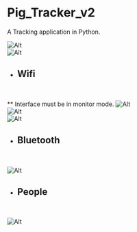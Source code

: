 Pig_Tracker_v2
================

A Tracking application in Python.</br>

![Alt](https://lh6.googleusercontent.com/KxYJxdAdGY0gLpKmWOMnVWqjF74qmyTLjyVR0U8xz1wj9O1XglektSAPI2Y-V7aJdX7u7YhavhYFSj0=w1280-h712 "original")</br>
![Alt](https://lh4.googleusercontent.com/KMQFpFd0WrYmQps2LM7gYNX3PmkGWG6RZS_w7cEPx89NeCddIVIB9Fn-OERJzKznxqd8Z_BK2YVhVLc=w1280-h712 "original")</br>

* <h2>Wifi</h2></br>
** Interface must be in monitor mode.
![Alt](https://lh4.googleusercontent.com/UZWAUdyF7EJkgpRYH_G2DCMVq0-mWzLJLr0d7C8X-U42JDL1ruhh2GHwGdfTvMqGgkPbYIyM6UfGX5U=w1280-h712 "original")</br>
![Alt](https://lh4.googleusercontent.com/DBK-KwPejUsc0gT57i-4nPaxGfNRFmNiZj0hx761OPAb7vi5EfuQVsq8Wjce3dj-m5PpIeLWdXrOCfo=w1280-h712 "original")</br>
![Alt](https://lh4.googleusercontent.com/AWppsSOa7-5K2tOeUZ9G31V4sLP05MHZwgWfPLLe_QpSE5FoE8u10t6JF0llp8Z7Fqxq_3muaKfxPxA=w1280-h712 "original")</br>

* <h2>Bluetooth</h2></br>
![Alt](https://lh3.googleusercontent.com/9NYFzloTvT4bI0Ydq5Xk1vQsUM_dpJpnNT36k__FWhyf178lOajpTljxOUN_oCN0wsO8hMdmTTxfY14=w1280-h712 "original")

* <h2>People</h2></br>
![Alt](https://lh6.googleusercontent.com/eLGojA_0cP8XlRd7yiAgBWgARTJCvJq7PtCefjK4CwYmio1itXyacALZ9z8qBqacFharZIDf9_aCYRg=w1280-h712 "original")</br>
